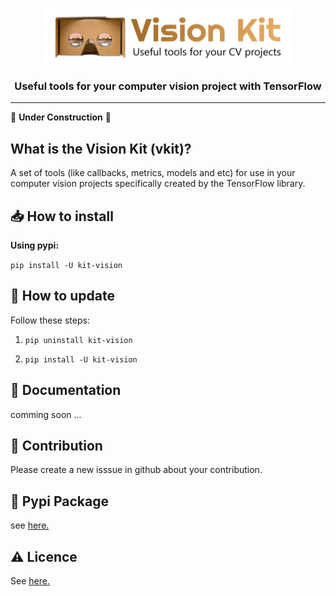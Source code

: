 <p align="center">
  <img  width="400" height="89" src="https://github.com/mehrdad-dev/vision-kit/blob/main/assets/vision-kit.png" alt="vision kit, mehrdad mohammadian,vkit" />
</p>

<h3 align="center" dir=rtl>
Useful tools for your computer vision project with TensorFlow
</h3>
 

---

🚧 **Under Construction** 🚧

## What is the Vision Kit (vkit)?
A set of tools (like callbacks, metrics, models and etc) for use in your computer vision projects specifically created by the TensorFlow library.

## 📥 How to install

**Using pypi:**

`pip install -U kit-vision`

## 🔄 How to update
Follow these steps:

1. `pip uninstall kit-vision`

2. `pip install -U kit-vision`

## 📒 Documentation
comming soon ...


## 🤝 Contribution 
Please create a new isssue in github about your contribution.

## 🐍 Pypi Package
see [here.](https://pypi.org/project/kit-vision/)

## ⚠️ Licence
See [here.](https://github.com/mehrdad-dev/vision-kit/blob/main/LICENSE)





